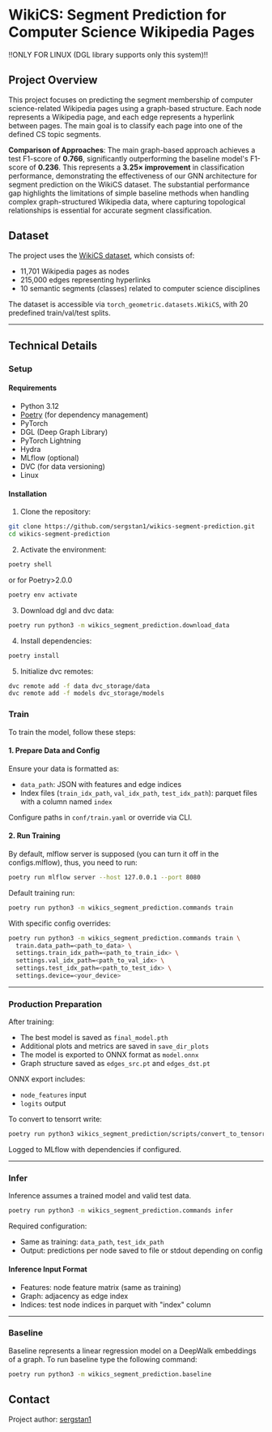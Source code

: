 # WikiCS: Segment Prediction for Computer Science Wikipedia Pages

!!ONLY FOR LINUX (DGL library supports only this system)!!

## Project Overview

This project focuses on predicting the segment membership of computer science-related Wikipedia pages using a graph-based structure. Each node represents a Wikipedia page, and each edge represents a hyperlink between pages. The main goal is to classify each page into one of the defined CS topic segments.

**Comparison of Approaches**:
The main graph-based approach achieves a test F1-score of **0.766**, significantly outperforming the baseline model's F1-score of **0.236**. This represents a **3.25× improvement** in classification performance, demonstrating the effectiveness of our GNN architecture for segment prediction on the WikiCS dataset. The substantial performance gap highlights the limitations of simple baseline methods when handling complex graph-structured Wikipedia data, where capturing topological relationships is essential for accurate segment classification.

## Dataset

The project uses the [WikiCS dataset](https://github.com/pmernyei/wiki-cs-dataset), which consists of:

* 11,701 Wikipedia pages as nodes
* 215,000 edges representing hyperlinks
* 10 semantic segments (classes) related to computer science disciplines

The dataset is accessible via `torch_geometric.datasets.WikiCS`, with 20 predefined train/val/test splits.

---

## Technical Details

### Setup

#### Requirements

* Python 3.12
* [Poetry](https://python-poetry.org/docs/) (for dependency management)
* PyTorch
* DGL (Deep Graph Library)
* PyTorch Lightning
* Hydra
* MLflow (optional)
* DVC (for data versioning)
* Linux

#### Installation

1. Clone the repository:

```bash
git clone https://github.com/sergstan1/wikics-segment-prediction.git
cd wikics-segment-prediction
```

2. Activate the environment:

```bash
poetry shell
```
or for Poetry>2.0.0
```bash
poetry env activate
```

3. Download dgl and dvc data:

```bash
poetry run python3 -m wikics_segment_prediction.download_data
```

4. Install dependencies:

```bash
poetry install
```

5. Initialize dvc remotes:

```bash
dvc remote add -f data dvc_storage/data
dvc remote add -f models dvc_storage/models
```

### Train

To train the model, follow these steps:

#### 1. Prepare Data and Config

Ensure your data is formatted as:

* `data_path`: JSON with features and edge indices
* Index files (`train_idx_path`, `val_idx_path`, `test_idx_path`): parquet files with a column named `index`

Configure paths in `conf/train.yaml` or override via CLI.

#### 2. Run Training

By default, mlflow server is supposed (you can turn it off in the configs.mlflow), thus, you need to run:

```bash
poetry run mlflow server --host 127.0.0.1 --port 8080
```

Default training run:

```bash
poetry run python3 -m wikics_segment_prediction.commands train
```

With specific config overrides:

```bash
poetry run python3 -m wikics_segment_prediction.commands train \
  train.data_path=<path_to_data> \
  settings.train_idx_path=<path_to_train_idx> \
  settings.val_idx_path=<path_to_val_idx> \
  settings.test_idx_path=<path_to_test_idx> \
  settings.device=<your_device>
```

---

### Production Preparation

After training:

* The best model is saved as `final_model.pth`
* Additional plots and metrics are saved in `save_dir_plots`
* The model is exported to ONNX format as `model.onnx`
* Graph structure saved as `edges_src.pt` and `edges_dst.pt`

ONNX export includes:

* `node_features` input
* `logits` output

To convert to tensorrt write:
```bash
poetry run python3 wikics_segment_prediction/scripts/convert_to_tensorrt.py --onnx_path=models/model.onnx --output_path=models/engine.trt
```

Logged to MLflow with dependencies if configured.

---

### Infer

Inference assumes a trained model and valid test data.

```bash
poetry run python3 -m wikics_segment_prediction.commands infer
```

Required configuration:

* Same as training: `data_path`, `test_idx_path`
* Output: predictions per node saved to file or stdout depending on config

#### Inference Input Format

* Features: node feature matrix (same as training)
* Graph: adjacency as edge index
* Indices: test node indices in parquet with "index" column

---

### Baseline
Baseline represents a linear regression model on a DeepWalk embeddings of a graph.
To run baseline type the following command:
```bash
poetry run python3 -m wikics_segment_prediction.baseline
```
## Contact

Project author: [sergstan1](https://github.com/sergstan1)
